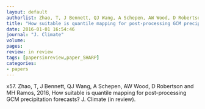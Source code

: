```yaml
---
layout: default
authorlist: Zhao, T, J Bennett, QJ Wang, A Schepen, AW Wood, D Robertson and MH Ramos
title: "How suitable is quantile mapping for post-processing GCM precipitation forecasts?"
date: 2016-01-01 16:54:46
journal: "J. Climate"
volume: 
pages:
review: in review
tags: [papersinreview,paper_SHARP]
categories:
- papers
---
```


x57. Zhao, T, J Bennett, QJ Wang, A Schepen, AW Wood, D Robertson and MH Ramos, 2016, How suitable is quantile mapping for post-processing GCM precipitation forecasts?  J. Climate (in review).
